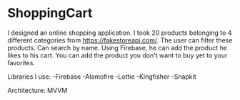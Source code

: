 # ShoppingCart

I designed an online shopping application. I took 20 products belonging to 4 different categories from https://fakestoreapi.com/. The user can filter these products. Can search by name. Using Firebase, he can add the product he likes to his cart. You can add the product you don't want to buy yet to your favorites.

Libraries I use:
-Firebase
-Alamofire
-Lottie
-Kingfisher
-Snapkit

Architecture: MVVM
